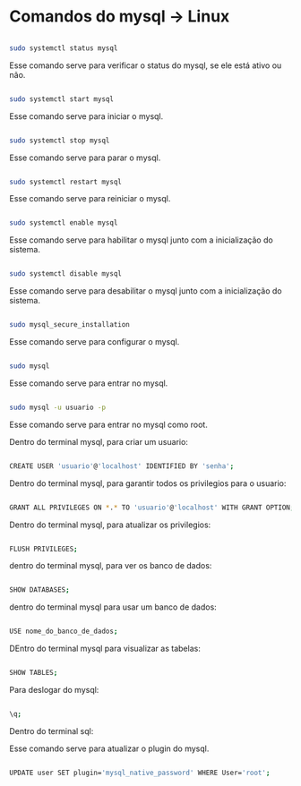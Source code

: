 # Comandos do mysql -> Linux

``` bash

sudo systemctl status mysql

```

Esse comando serve para verificar o status do mysql, se ele está ativo ou não.

``` bash

sudo systemctl start mysql

```

Esse comando serve para iniciar o mysql.

``` bash

sudo systemctl stop mysql

```

Esse comando serve para parar o mysql.

``` bash

sudo systemctl restart mysql

```

Esse comando serve para reiniciar o mysql.

``` bash

sudo systemctl enable mysql

```

Esse comando serve para habilitar o mysql junto com a inicialização do sistema.

``` bash

sudo systemctl disable mysql

```

Esse comando serve para desabilitar o mysql junto com a inicialização do sistema.

``` bash

sudo mysql_secure_installation

```

Esse comando serve para configurar o mysql.

``` bash

sudo mysql

```

Esse comando serve para entrar no mysql.

``` bash

sudo mysql -u usuario -p

```

Esse comando serve para entrar no mysql como root.


Dentro do terminal mysql, para criar um usuario:

``` bash

CREATE USER 'usuario'@'localhost' IDENTIFIED BY 'senha';

```

Dentro do terminal mysql, para garantir todos os privilegios para o usuario:

``` bash

GRANT ALL PRIVILEGES ON *.* TO 'usuario'@'localhost' WITH GRANT OPTION;

```

Dentro do terminal mysql, para atualizar os privilegios:

``` bash

FLUSH PRIVILEGES;

```


dentro do terminal mysql, para ver os banco de dados:

``` bash

SHOW DATABASES;

```

dentro do terminal mysql para usar um banco de dados:

``` bash

USE nome_do_banco_de_dados;

```

DEntro do terminal mysql para visualizar as tabelas:

``` bash

SHOW TABLES;

```

Para deslogar do mysql:

``` bash

\q;

```

Dentro do terminal sql:

Esse comando serve para atualizar o plugin do mysql.
``` bash

UPDATE user SET plugin='mysql_native_password' WHERE User='root';

```
